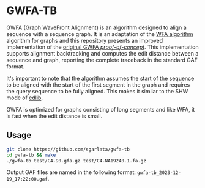 # GWFA-TB

GWFA (Graph WaveFront Alignment) is an algorithm designed to align a sequence with a sequence graph. It is an adaptation of the [WFA algorithm][wfa] algorithm for graphs and this repository presents an improved implementation of the [original GWFA *proof-of-concept*][gwfa]. This implementation supports alignment backtracking and computes the edit distance between a sequence and graph, reporting the complete traceback in the standard GAF format.

It's important to note that the algorithm assumes the start of the sequence to be aligned with the start of the first segment in the graph and requires the query sequence to be fully aligned. This makes it similar to the SHW mode of [edlib][edlib].

GWFA is optimized for graphs consisting of long segments and like WFA, it is fast when the edit distance is small.

## Usage

```sh
git clone https://github.com/sgarlata/gwfa-tb
cd gwfa-tb && make
./gwfa-tb test/C4-90.gfa.gz test/C4-NA19240.1.fa.gz
```

Output GAF files are named in the following format:
`gwfa-tb_2023-12-19_17:22:00.gaf`.

[gwfa]: https://github.com/lh3/gwfa
[wfa]: https://github.com/smarco/WFA
[edlib]: https://github.com/Martinsos/edlib
